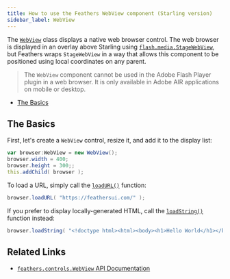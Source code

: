 ```yaml
---
title: How to use the Feathers WebView component (Starling version)
sidebar_label: WebView
---
```


The [`WebView`](/api-reference/feathers/controls/WebView.html) class displays a native web browser control. The web browser is displayed in an overlay above Starling using [`flash.media.StageWebView`](http://help.adobe.com/en_US/FlashPlatform/reference/actionscript/3/flash/media/StageWebView.html), but Feathers wraps `StageWebView` in a way that allows this component to be positioned using local coordinates on any parent.

> The `WebView` component cannot be used in the Adobe Flash Player plugin in a web browser. It is only available in Adobe AIR applications on mobile or desktop.

- [The Basics](#the-basics)

## The Basics

First, let's create a `WebView` control, resize it, and add it to the display list:

```actionscript
var browser:WebView = new WebView();
browser.width = 400;
browser.height = 300;;
this.addChild( browser );
```

To load a URL, simply call the [`loadURL()`](</api-reference/feathers/controls/WebView.html#loadURL()>) function:

```actionscript
browser.loadURL( "https://feathersui.com/" );
```

If you prefer to display locally-generated HTML, call the [`loadString()`](</api-reference/feathers/controls/WebView.html#loadString()>) function instead:

```actionscript
browser.loadString( "<!doctype html><html><body><h1>Hello World</h1></body></html>" );
```

## Related Links

- [`feathers.controls.WebView` API Documentation](/api-reference/feathers/controls/WebView.html)
